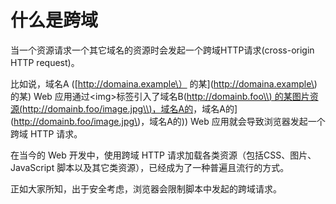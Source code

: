 # 什么是跨域

当一个资源请求一个其它域名的资源时会发起一个跨域HTTP请求\(cross-origin HTTP request\)。

比如说，域名A \([http://domaina.example\） 的某](http://domaina.example\)的某\) Web 应用通过&lt;img&gt;标签引入了域名B\([http://domainb.foo\\) 的某图片资源\(http://domainb.foo/image.jpg\\)，域名A的](http://domainb.foo\)的某图片资源\([http://domainb.foo/image.jpg\\)，域名A的](http://domainb.foo/image.jpg\)，域名A的\)\) Web 应用就会导致浏览器发起一个跨域 HTTP 请求。

在当今的 Web 开发中，使用跨域 HTTP 请求加载各类资源（包括CSS、图片、JavaScript 脚本以及其它类资源），已经成为了一种普遍且流行的方式。

正如大家所知，出于安全考虑，浏览器会限制脚本中发起的跨域请求。

